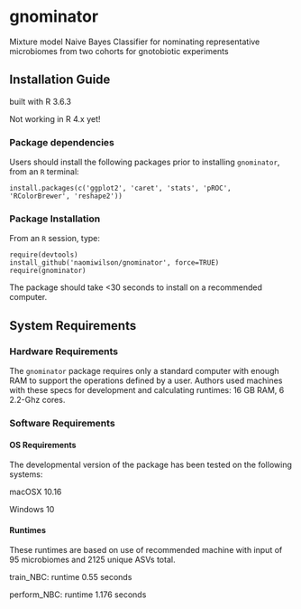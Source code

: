 gnominator
==============================

Mixture model Naive Bayes Classifier for nominating representative microbiomes from two cohorts for gnotobiotic experiments

## Installation Guide

built with R 3.6.3

Not working in R 4.x yet!

### Package dependencies

Users should install the following packages prior to installing `gnominator`, from an `R` terminal:

```
install.packages(c('ggplot2', 'caret', 'stats', 'pROC', 'RColorBrewer', 'reshape2'))
```

### Package Installation

From an `R` session, type:

```
require(devtools)
install_github('naomiwilson/gnominator', force=TRUE)
require(gnominator)
```

The package should take <30 seconds to install on a recommended computer. 

## System Requirements

### Hardware Requirements

The `gnominator` package requires only a standard computer with enough RAM to support the operations defined by a user. Authors used machines with these specs for development and calculating runtimes: 16 GB RAM, 6 2.2-Ghz cores.

### Software Requirements

#### OS Requirements

The developmental version of the package has been tested on the following systems:

macOSX 10.16

Windows 10

#### Runtimes
These runtimes are based on use of recommended machine with input of 95 microbiomes and 2125 unique ASVs total.

train_NBC: runtime 0.55 seconds

perform_NBC: runtime 1.176 seconds


